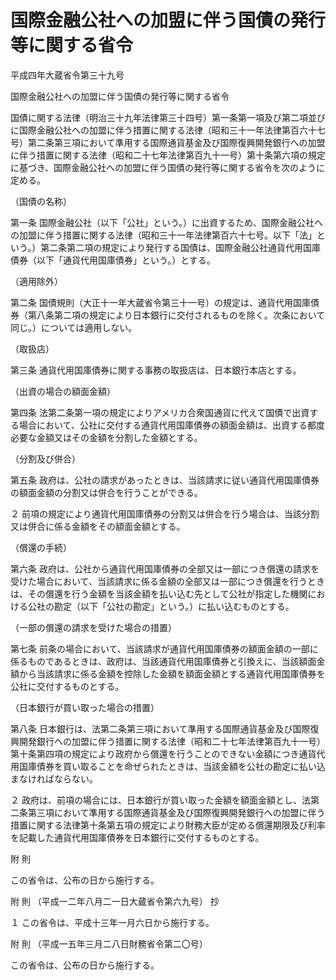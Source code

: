 # 国際金融公社への加盟に伴う国債の発行等に関する省令

平成四年大蔵省令第三十九号

国際金融公社への加盟に伴う国債の発行等に関する省令

国債に関する法律（明治三十九年法律第三十四号）第一条第一項及び第二項並びに国際金融公社への加盟に伴う措置に関する法律（昭和三十一年法律第百六十七号）第二条第三項において準用する国際通貨基金及び国際復興開発銀行への加盟に伴う措置に関する法律（昭和二十七年法律第百九十一号）第十条第六項の規定に基づき、国際金融公社への加盟に伴う国債の発行等に関する省令を次のように定める。

（国債の名称）

第一条 国際金融公社（以下「公社」という。）に出資するため、国際金融公社への加盟に伴う措置に関する法律（昭和三十一年法律第百六十七号。以下「法」という。）第二条第二項の規定により発行する国債は、国際金融公社通貨代用国庫債券（以下「通貨代用国庫債券」という。）とする。

（適用除外）

第二条 国債規則（大正十一年大蔵省令第三十一号）の規定は、通貨代用国庫債券（第八条第二項の規定により日本銀行に交付されるものを除く。次条において同じ。）については適用しない。

（取扱店）

第三条 通貨代用国庫債券に関する事務の取扱店は、日本銀行本店とする。

（出資の場合の額面金額）

第四条 法第二条第一項の規定によりアメリカ合衆国通貨に代えて国債で出資する場合において、公社に交付する通貨代用国庫債券の額面金額は、出資する都度必要な金額又はその金額を分割した金額とする。

（分割及び併合）

第五条 政府は、公社の請求があったときは、当該請求に従い通貨代用国庫債券の額面金額の分割又は併合を行うことができる。

２ 前項の規定により通貨代用国庫債券の分割又は併合を行う場合は、当該分割又は併合に係る金額をその額面金額とする。

（償還の手続）

第六条 政府は、公社から通貨代用国庫債券の全部又は一部につき償還の請求を受けた場合において、当該請求に係る金額の全部又は一部につき償還を行うときは、その償還を行う金額を当該金額を払い込む先として公社が指定した機関における公社の勘定（以下「公社の勘定」という。）に払い込むものとする。

（一部の償還の請求を受けた場合の措置）

第七条 前条の場合において、当該請求が通貨代用国庫債券の額面金額の一部に係るものであるときは、政府は、当該通貨代用国庫債券と引換えに、当該額面金額から当該請求に係る金額を控除した金額を額面金額とする通貨代用国庫債券を公社に交付するものとする。

（日本銀行が買い取った場合の措置）

第八条 日本銀行は、法第二条第三項において準用する国際通貨基金及び国際復興開発銀行への加盟に伴う措置に関する法律（昭和二十七年法律第百九十一号）第十条第四項の規定により政府から償還を行うことのできない金額につき通貨代用国庫債券を買い取ることを命ぜられたときは、当該金額を公社の勘定に払い込まなければならない。

２ 政府は、前項の場合には、日本銀行が買い取った金額を額面金額とし、法第二条第三項において準用する国際通貨基金及び国際復興開発銀行への加盟に伴う措置に関する法律第十条第五項の規定により財務大臣が定める償還期限及び利率を記載した通貨代用国庫債券を日本銀行に交付するものとする。

附 則

この省令は、公布の日から施行する。

附 則 （平成一二年八月二一日大蔵省令第六九号） 抄

１ この省令は、平成十三年一月六日から施行する。

附 則 （平成一五年三月二八日財務省令第二〇号）

この省令は、公布の日から施行する。
